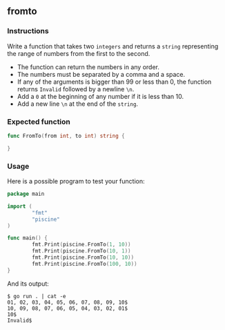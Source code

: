 ## fromto

### Instructions

Write a function that takes two `integers` and returns a `string` representing the range of numbers from the first to the second.

- The function can return the numbers in any order.
- The numbers must be separated by a comma and a space.
- If any of the arguments is bigger than 99 or less than 0, the function returns `Invalid` followed by a newline `\n`.
- Add a `0` at the beginning of any number if it is less than 10.
- Add a new line `\n` at the end of the `string`.

### Expected function
```go
func FromTo(from int, to int) string {

}
```

### Usage

Here is a possible program to test your function:

```go
package main

import (
        "fmt"
        "piscine"
)

func main() {
        fmt.Print(piscine.FromTo(1, 10))
        fmt.Print(piscine.FromTo(10, 1))
        fmt.Print(piscine.FromTo(10, 10))
        fmt.Print(piscine.FromTo(100, 10))
}
```
And its output:

```console
$ go run . | cat -e
01, 02, 03, 04, 05, 06, 07, 08, 09, 10$
10, 09, 08, 07, 06, 05, 04, 03, 02, 01$
10$
Invalid$
```

